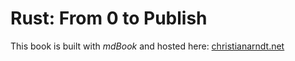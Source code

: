# Rust: From 0 to Publish

This book is built with _mdBook_ and hosted here: [christianarndt.net](http://christianarndt.net/books/rust02pub)

